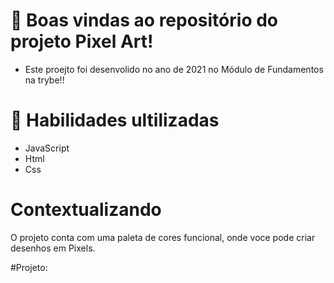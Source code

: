 #  📝 Boas vindas ao repositório do projeto Pixel Art!

- Este proejto foi desenvolido no ano de 2021 no Módulo de Fundamentos na trybe!!

# 🚦 Habilidades ultilizadas 
- JavaScript
- Html 
- Css


# Contextualizando

O projeto conta com uma paleta de cores funcional, onde voce pode criar desenhos em Pixels.

#Projeto: 
